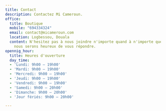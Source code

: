 ```yaml
---
title: Contact
description: Contactez Mi Cameroun.
office:
  title: Boutique
  mobile: "694334324"
  email: contact@micameroun.com
  location: Logbessou, Douala
  content: N'hesitez pas à nous joindre n'importe quand à n'importe quelle heure,
    nous serons heureux de vous répondre.
opennig_hour:
  title: Heures d'ouverture
  day_time:
  - 'Lundi: 9h00 – 19h00'
  - 'Mardi: 9h00 – 19h00'
  - 'Mercredi: 9h00 – 19h00'
  - 'Jeudi: 9h00 – 19h00'
  - 'Vendredi: 9h00 – 19h00'
  - 'Samedi: 9h00 – 20h00'
  - 'Dimanche: 9h00 – 20h00'
  - 'Jour fériés: 9h00 – 20h00'

---
```

